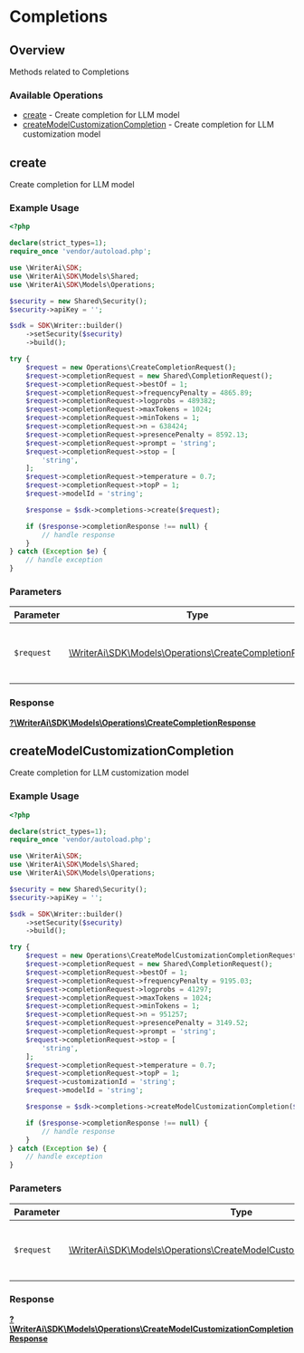 # Completions


## Overview

Methods related to Completions

### Available Operations

* [create](#create) - Create completion for LLM model
* [createModelCustomizationCompletion](#createmodelcustomizationcompletion) - Create completion for LLM customization model

## create

Create completion for LLM model

### Example Usage

```php
<?php

declare(strict_types=1);
require_once 'vendor/autoload.php';

use \WriterAi\SDK;
use \WriterAi\SDK\Models\Shared;
use \WriterAi\SDK\Models\Operations;

$security = new Shared\Security();
$security->apiKey = '';

$sdk = SDK\Writer::builder()
    ->setSecurity($security)
    ->build();

try {
    $request = new Operations\CreateCompletionRequest();
    $request->completionRequest = new Shared\CompletionRequest();
    $request->completionRequest->bestOf = 1;
    $request->completionRequest->frequencyPenalty = 4865.89;
    $request->completionRequest->logprobs = 489382;
    $request->completionRequest->maxTokens = 1024;
    $request->completionRequest->minTokens = 1;
    $request->completionRequest->n = 638424;
    $request->completionRequest->presencePenalty = 8592.13;
    $request->completionRequest->prompt = 'string';
    $request->completionRequest->stop = [
        'string',
    ];
    $request->completionRequest->temperature = 0.7;
    $request->completionRequest->topP = 1;
    $request->modelId = 'string';

    $response = $sdk->completions->create($request);

    if ($response->completionResponse !== null) {
        // handle response
    }
} catch (Exception $e) {
    // handle exception
}
```

### Parameters

| Parameter                                                                                                     | Type                                                                                                          | Required                                                                                                      | Description                                                                                                   |
| ------------------------------------------------------------------------------------------------------------- | ------------------------------------------------------------------------------------------------------------- | ------------------------------------------------------------------------------------------------------------- | ------------------------------------------------------------------------------------------------------------- |
| `$request`                                                                                                    | [\WriterAi\SDK\Models\Operations\CreateCompletionRequest](../../Models/Operations/CreateCompletionRequest.md) | :heavy_check_mark:                                                                                            | The request object to use for the request.                                                                    |


### Response

**[?\WriterAi\SDK\Models\Operations\CreateCompletionResponse](../../Models/Operations/CreateCompletionResponse.md)**


## createModelCustomizationCompletion

Create completion for LLM customization model

### Example Usage

```php
<?php

declare(strict_types=1);
require_once 'vendor/autoload.php';

use \WriterAi\SDK;
use \WriterAi\SDK\Models\Shared;
use \WriterAi\SDK\Models\Operations;

$security = new Shared\Security();
$security->apiKey = '';

$sdk = SDK\Writer::builder()
    ->setSecurity($security)
    ->build();

try {
    $request = new Operations\CreateModelCustomizationCompletionRequest();
    $request->completionRequest = new Shared\CompletionRequest();
    $request->completionRequest->bestOf = 1;
    $request->completionRequest->frequencyPenalty = 9195.03;
    $request->completionRequest->logprobs = 41297;
    $request->completionRequest->maxTokens = 1024;
    $request->completionRequest->minTokens = 1;
    $request->completionRequest->n = 951257;
    $request->completionRequest->presencePenalty = 3149.52;
    $request->completionRequest->prompt = 'string';
    $request->completionRequest->stop = [
        'string',
    ];
    $request->completionRequest->temperature = 0.7;
    $request->completionRequest->topP = 1;
    $request->customizationId = 'string';
    $request->modelId = 'string';

    $response = $sdk->completions->createModelCustomizationCompletion($request);

    if ($response->completionResponse !== null) {
        // handle response
    }
} catch (Exception $e) {
    // handle exception
}
```

### Parameters

| Parameter                                                                                                                                         | Type                                                                                                                                              | Required                                                                                                                                          | Description                                                                                                                                       |
| ------------------------------------------------------------------------------------------------------------------------------------------------- | ------------------------------------------------------------------------------------------------------------------------------------------------- | ------------------------------------------------------------------------------------------------------------------------------------------------- | ------------------------------------------------------------------------------------------------------------------------------------------------- |
| `$request`                                                                                                                                        | [\WriterAi\SDK\Models\Operations\CreateModelCustomizationCompletionRequest](../../Models/Operations/CreateModelCustomizationCompletionRequest.md) | :heavy_check_mark:                                                                                                                                | The request object to use for the request.                                                                                                        |


### Response

**[?\WriterAi\SDK\Models\Operations\CreateModelCustomizationCompletionResponse](../../Models/Operations/CreateModelCustomizationCompletionResponse.md)**

